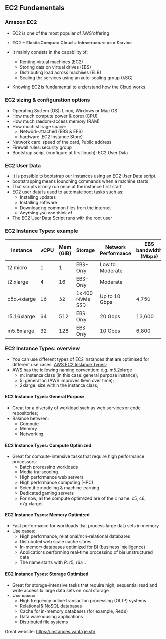 ## EC2 Fundamentals

### Amazon EC2
- EC2 is one of the most popular of AWS'offering
- EC2 = Elastic Compute Cloud = Infrastructure as a Service
- It mainly consists in the capability of: 
  - Renting virtual machines (EC2)
  - Storing data on virtual drives (EBS)
  - Distributing load across machines (ELB)
  - Scaling the services using an auto-scaling group (ASG)

- Knowing EC2 is fundamental to understand how the Cloud works

### EC2 sizing & configuration options
- Operating System (OS): Linux, Windows or Mac OS
- How much compute power & cores (CPU)
- How much random-access memory (RAM)
- How much storage space:
  - Network-attached (EBS & EFS)
  - hardware (EC2 Instance Store)
- Network card: speed of the card, Public address
- Firewall rules: security group
- Bootstrap script (configure at first louch): EC2 User Data

### EC2 User Data
- It is possible to bootstrap our instances using an EC2 User Data script.
- bootstrapping means lounching commands when a machine starts
- That scripts is only run once at the instance first start
- EC2 user data is used to automate boot tasks such as:
  - Installing updates
  - Installing software
  - Downloading common files from the internet
  - Anything you can think of 
- The EC2 User Data Script runs with the root user

### EC2 Instance Types: example

| Instance    | vCPU | Mem (GiB) | Storage         | Network Performance | EBS bandwidth (Mbps) |
| ----------- | ---- | --------- | --------------- | ------------------- | -------------------- |
| t2.micro    | 1    | 1         | EBS-Only        | Low to Moderate     |                      |
| t2.xlarge   | 4    | 16        | EBS-Only        | Moderate            |                      |
| c5d.4xlarge | 16   | 32        | 1x 400 NVMe SSD | Up to 10 Gbps       | 4,750                |
| r5.16xlarge | 64   | 512       | EBS Only        | 20 Gbps             | 13,600               |
| m5.8xlarge  | 32   | 128       | EBS Only        | 10 Gbps             | 6,800                |

### EC2 Instance Types: overview
- You can use different types of EC2 instances that are optimised for different use cases. [AWS EC2 Instance Types](https://aws.amazon.com/ec2/instance-types/);
- AWS has the following naming convention: e.g. m5.2xlarge
  - m: instance class (in this case: general purpose instance);
  - 5: generation (AWS improves them over time);
  - 2xlarge: size within the instance class;

#### EC2 Instance Types: General Purpose
- Great for a diversity of workload such as web services or code repositories;
- Balance between:
  - Compute
  - Memory
  - Networking

#### EC2 Instance Types: Compute Optimized
- Great for compute-intensive tasks that require high performance processors:
  - Batch processing workloads
  - Media transcoding
  - High performance web servers
  - High performance computing (HPC)
  - Scientific modeling & machine learning
  - Dedicated gaming servers
  - For now, all the compute optimazed are of the *c* name: c5, c6, c7g.xlarge...

#### EC2 Instance Types: Memory Optimized
- Fast performance for workloads that process large data sets in memory
- Use cases: 
  - High performance, relational/non-relational databases
  - Distributed web scale cache stores
  - In-memory databases optimized for BI (business intelligence)
  - Applications performing real-time processing of big unstructured data
  - The name starts with *R*: r5, r6a...

#### EC2 Instance Types: Storage Optimized
- Great for storage-intensive tasks that require high, sequential read and write access to large data sets on local storage
- Use cases:
  - High frequency online transaction processing (OLTP) systems
  - Relational & NoSQL databases
  - Cache for in-memory databases (for example, Redis)
  - Data warehousing applications
  - Distributed file systems


Great website: https://instances.vantage.sh/